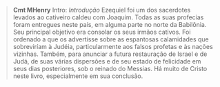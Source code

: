 
> **Cmt MHenry** Intro: *Introdução* Ezequiel foi um dos sacerdotes levados ao cativeiro caldeu com Joaquim. Todas as suas profecias foram entregues neste país, em alguma parte no norte da Babilônia. Seu principal objetivo era consolar os seus irmãos cativos. Foi ordenado a que os advertisse sobre as espantosas calamidades que sobreviríam à Judéia, particularmente aos falsos profetas e às nações vizinhas. Também, para anunciar a futura restauração de Israel e de Judá, de suas várias dispersões e de seu estado de felicidade em seus dias posteriores, sob o reinado do Messias. Há muito de Cristo neste livro, especialmente em sua conclusão.